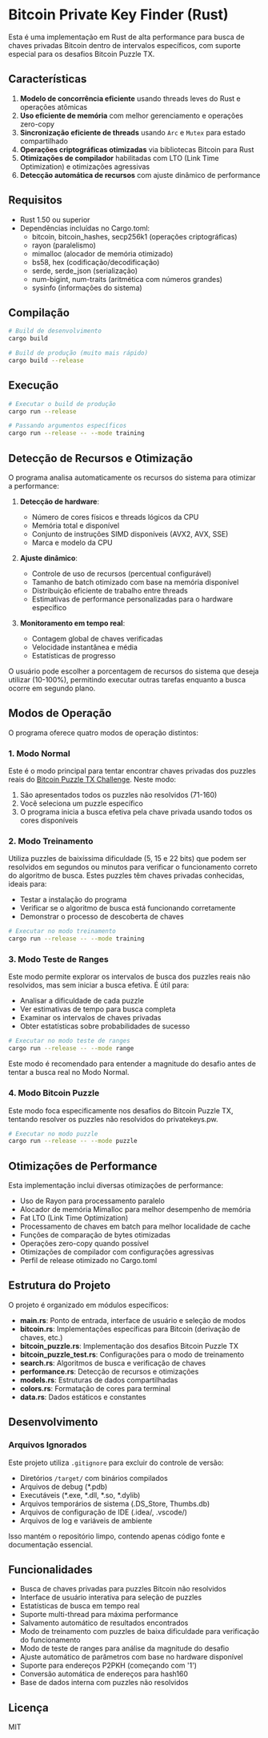 # Bitcoin Private Key Finder (Rust)

Esta é uma implementação em Rust de alta performance para busca de chaves privadas Bitcoin dentro de intervalos específicos, com suporte especial para os desafios Bitcoin Puzzle TX.

## Características

1. **Modelo de concorrência eficiente** usando threads leves do Rust e operações atômicas
2. **Uso eficiente de memória** com melhor gerenciamento e operações zero-copy
3. **Sincronização eficiente de threads** usando `Arc` e `Mutex` para estado compartilhado
4. **Operações criptográficas otimizadas** via bibliotecas Bitcoin para Rust
5. **Otimizações de compilador** habilitadas com LTO (Link Time Optimization) e otimizações agressivas
6. **Detecção automática de recursos** com ajuste dinâmico de performance

## Requisitos

- Rust 1.50 ou superior
- Dependências incluídas no Cargo.toml:
  - bitcoin, bitcoin_hashes, secp256k1 (operações criptográficas)
  - rayon (paralelismo)
  - mimalloc (alocador de memória otimizado)
  - bs58, hex (codificação/decodificação)
  - serde, serde_json (serialização)
  - num-bigint, num-traits (aritmética com números grandes)
  - sysinfo (informações do sistema)

## Compilação

```bash
# Build de desenvolvimento
cargo build

# Build de produção (muito mais rápido)
cargo build --release
```

## Execução

```bash
# Executar o build de produção
cargo run --release

# Passando argumentos específicos
cargo run --release -- --mode training
```

## Detecção de Recursos e Otimização

O programa analisa automaticamente os recursos do sistema para otimizar a performance:

1. **Detecção de hardware**:
   - Número de cores físicos e threads lógicos da CPU
   - Memória total e disponível
   - Conjunto de instruções SIMD disponíveis (AVX2, AVX, SSE)
   - Marca e modelo da CPU

2. **Ajuste dinâmico**:
   - Controle de uso de recursos (percentual configurável)
   - Tamanho de batch otimizado com base na memória disponível
   - Distribuição eficiente de trabalho entre threads
   - Estimativas de performance personalizadas para o hardware específico

3. **Monitoramento em tempo real**:
   - Contagem global de chaves verificadas
   - Velocidade instantânea e média
   - Estatísticas de progresso

O usuário pode escolher a porcentagem de recursos do sistema que deseja utilizar (10-100%), permitindo executar outras tarefas enquanto a busca ocorre em segundo plano.

## Modos de Operação

O programa oferece quatro modos de operação distintos:

### 1. Modo Normal

Este é o modo principal para tentar encontrar chaves privadas dos puzzles reais do [Bitcoin Puzzle TX Challenge](https://privatekeys.pw/puzzles/bitcoin-puzzle-tx). Neste modo:
1. São apresentados todos os puzzles não resolvidos (71-160)
2. Você seleciona um puzzle específico
3. O programa inicia a busca efetiva pela chave privada usando todos os cores disponíveis

### 2. Modo Treinamento

Utiliza puzzles de baixíssima dificuldade (5, 15 e 22 bits) que podem ser resolvidos em segundos ou minutos para verificar o funcionamento correto do algoritmo de busca. Estes puzzles têm chaves privadas conhecidas, ideais para:
- Testar a instalação do programa
- Verificar se o algoritmo de busca está funcionando corretamente
- Demonstrar o processo de descoberta de chaves

```bash
# Executar no modo treinamento
cargo run --release -- --mode training
```

### 3. Modo Teste de Ranges

Este modo permite explorar os intervalos de busca dos puzzles reais não resolvidos, mas sem iniciar a busca efetiva. É útil para:
- Analisar a dificuldade de cada puzzle
- Ver estimativas de tempo para busca completa
- Examinar os intervalos de chaves privadas
- Obter estatísticas sobre probabilidades de sucesso

```bash
# Executar no modo teste de ranges
cargo run --release -- --mode range
```

Este modo é recomendado para entender a magnitude do desafio antes de tentar a busca real no Modo Normal.

### 4. Modo Bitcoin Puzzle

Este modo foca especificamente nos desafios do Bitcoin Puzzle TX, tentando resolver os puzzles não resolvidos do privatekeys.pw.

```bash
# Executar no modo puzzle
cargo run --release -- --mode puzzle
```

## Otimizações de Performance

Esta implementação inclui diversas otimizações de performance:

- Uso de Rayon para processamento paralelo
- Alocador de memória Mimalloc para melhor desempenho de memória
- Fat LTO (Link Time Optimization)
- Processamento de chaves em batch para melhor localidade de cache
- Funções de comparação de bytes otimizadas
- Operações zero-copy quando possível
- Otimizações de compilador com configurações agressivas
- Perfil de release otimizado no Cargo.toml

## Estrutura do Projeto

O projeto é organizado em módulos específicos:

- **main.rs**: Ponto de entrada, interface de usuário e seleção de modos
- **bitcoin.rs**: Implementações específicas para Bitcoin (derivação de chaves, etc.)
- **bitcoin_puzzle.rs**: Implementação dos desafios Bitcoin Puzzle TX
- **bitcoin_puzzle_test.rs**: Configurações para o modo de treinamento
- **search.rs**: Algoritmos de busca e verificação de chaves
- **performance.rs**: Detecção de recursos e otimizações
- **models.rs**: Estruturas de dados compartilhadas
- **colors.rs**: Formatação de cores para terminal
- **data.rs**: Dados estáticos e constantes

## Desenvolvimento

### Arquivos Ignorados

Este projeto utiliza `.gitignore` para excluir do controle de versão:

- Diretórios `/target/` com binários compilados
- Arquivos de debug (*.pdb)
- Executáveis (*.exe, *.dll, *.so, *.dylib)
- Arquivos temporários de sistema (.DS_Store, Thumbs.db)
- Arquivos de configuração de IDE (.idea/, .vscode/)
- Arquivos de log e variáveis de ambiente

Isso mantém o repositório limpo, contendo apenas código fonte e documentação essencial.

## Funcionalidades

- Busca de chaves privadas para puzzles Bitcoin não resolvidos
- Interface de usuário interativa para seleção de puzzles
- Estatísticas de busca em tempo real
- Suporte multi-thread para máxima performance
- Salvamento automático de resultados encontrados
- Modo de treinamento com puzzles de baixa dificuldade para verificação do funcionamento
- Modo de teste de ranges para análise da magnitude do desafio
- Ajuste automático de parâmetros com base no hardware disponível
- Suporte para endereços P2PKH (começando com '1')
- Conversão automática de endereços para hash160
- Base de dados interna com puzzles não resolvidos

## Licença

MIT
